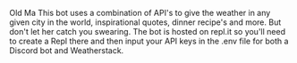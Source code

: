 Old Ma
This bot uses a combination of API's to give the weather in any given city in the world, inspirational quotes, dinner recipe's and more. But don't let her catch you swearing. 
The bot is hosted on repl.it so you'll need to create a Repl there and then input your API keys in the .env file for both a Discord bot and Weatherstack. 

